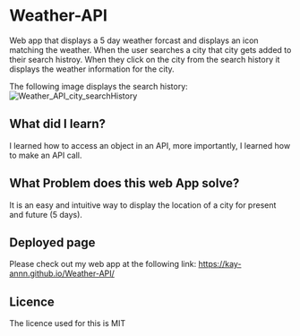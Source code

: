# Weather-API
Web app that displays a 5 day weather forcast and displays an icon matching the weather. When the user searches a city that city gets added to their search histroy. When they click on the city from the search history it displays the weather information for the city. 

The following image displays the search history: ![Weather_API_city_searchHistory](https://user-images.githubusercontent.com/56706010/195459094-bc8967ac-250b-4443-9740-e308501598b9.PNG)


## What did I learn?
I learned how to access an object in an API, more importantly, I learned how to make an API call. 

## What Problem does this web App solve?
It is an easy and intuitive way to display the location of a city for present and future (5 days). 

## Deployed page
Please check out my web app at the following link: https://kay-annn.github.io/Weather-API/

## Licence 
The licence used for this is MIT
